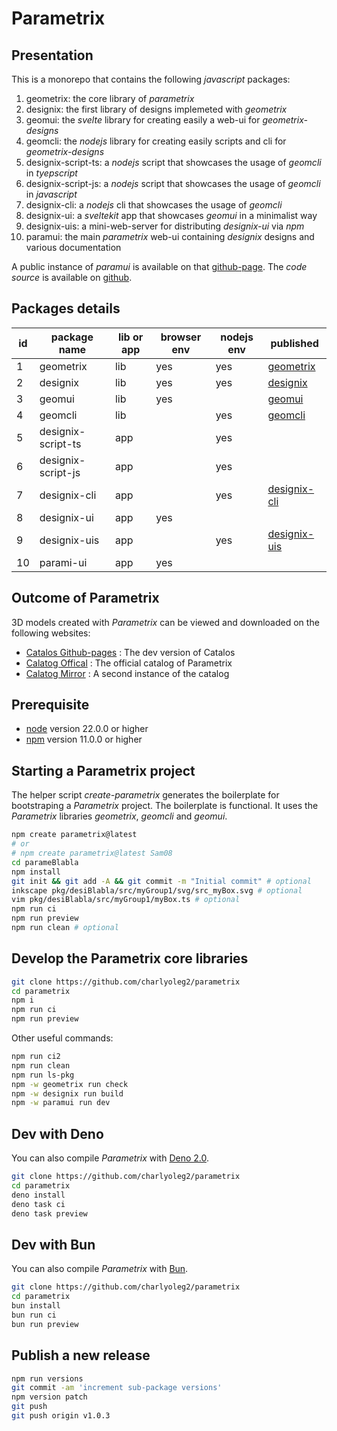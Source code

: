 Parametrix
==========


Presentation
------------

This is a monorepo that contains the following *javascript* packages:

1. geometrix: the core library of *parametrix*
2. designix: the first library of designs implemeted with *geometrix*
3. geomui: the *svelte* library for creating easily a web-ui for *geometrix-designs*
4. geomcli: the *nodejs* library for creating easily scripts and cli for *geometrix-designs*
5. designix-script-ts: a *nodejs* script that showcases the usage of *geomcli* in *tyepscript*
6. designix-script-js: a *nodejs* script that showcases the usage of *geomcli* in *javascript*
7. designix-cli: a *nodejs* cli that showcases the usage of *geomcli*
8. designix-ui: a *sveltekit* app that showcases *geomui* in a minimalist way
9. designix-uis: a mini-web-server for distributing *designix-ui* via *npm*
10. paramui: the main *parametrix* web-ui containing *designix* designs and various documentation

A public instance of *paramui* is available on that [github-page](https://charlyoleg2.github.io/parametrix/).
The *code source* is available on [github](https://github.com/charlyoleg2/parametrix).


Packages details
----------------

| id | package name         | lib or app | browser env | nodejs env | published                     |
|----|----------------------|------------|-------------|------------|-------------------------------|
| 1  | geometrix            | lib        | yes         | yes        | [geometrix][geometrix]        |
| 2  | designix             | lib        | yes         | yes        | [designix][designix]          |
| 3  | geomui               | lib        | yes         |            | [geomui][geomui]              |
| 4  | geomcli              | lib        |             | yes        | [geomcli][geomcli]            |
| 5  | designix-script-ts   | app        |             | yes        |                               |
| 6  | designix-script-js   | app        |             | yes        |                               |
| 7  | designix-cli         | app        |             | yes        | [designix-cli][designix-cli]  |
| 8  | designix-ui          | app        | yes         |            |                               |
| 9  | designix-uis         | app        |             | yes        | [designix-uis][designix-uis]  |
| 10 | parami-ui            | app        | yes         |            |                               |

[geometrix]: https://www.npmjs.com/package/geometrix
[geomui]: https://www.npmjs.com/package/geomui
[geomcli]: https://www.npmjs.com/package/geomcli
[designix]: https://www.npmjs.com/package/designix
[designix-cli]: https://www.npmjs.com/package/designix-cli
[designix-uis]: https://www.npmjs.com/package/designix-uis


Outcome of Parametrix
---------------------

3D models created with *Parametrix* can be viewed and downloaded on the following websites:
- [Catalos Github-pages](https://charlyoleg2.github.io/catalos/) : The dev version of Catalos
- [Calatog Offical](https://parametrix.fr/) : The official catalog of Parametrix
- [Calatog Mirror](https://catalos-catalui.vercel.app/) : A second instance of the catalog


Prerequisite
------------

- [node](https://nodejs.org) version 22.0.0 or higher
- [npm](https://docs.npmjs.com/cli/v7/commands/npm) version 11.0.0 or higher


Starting a Parametrix project
-----------------------------

The helper script *create-parametrix* generates the boilerplate for bootstraping a *Parametrix* project. The boilerplate is functional. It uses the *Parametrix* libraries *geometrix*, *geomcli* and *geomui*.

```bash
npm create parametrix@latest
# or
# npm create parametrix@latest Sam08
cd parameBlabla
npm install
git init && git add -A && git commit -m "Initial commit" # optional
inkscape pkg/desiBlabla/src/myGroup1/svg/src_myBox.svg # optional
vim pkg/desiBlabla/src/myGroup1/myBox.ts # optional
npm run ci
npm run preview
npm run clean # optional
```


Develop the Parametrix core libraries
-------------------------------------

```bash
git clone https://github.com/charlyoleg2/parametrix
cd parametrix
npm i
npm run ci
npm run preview
```

Other useful commands:
```bash
npm run ci2
npm run clean
npm run ls-pkg
npm -w geometrix run check
npm -w designix run build
npm -w paramui run dev
```


Dev with Deno
-------------

You can also compile *Parametrix* with [Deno 2.0](https://deno.com/).

```bash
git clone https://github.com/charlyoleg2/parametrix
cd parametrix
deno install
deno task ci
deno task preview
```


Dev with Bun
------------

You can also compile *Parametrix* with [Bun](https://bun.sh/).

```bash
git clone https://github.com/charlyoleg2/parametrix
cd parametrix
bun install
bun run ci
bun run preview
```


Publish a new release
---------------------

```bash
npm run versions
git commit -am 'increment sub-package versions'
npm version patch
git push
git push origin v1.0.3
```
